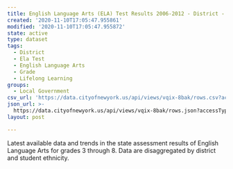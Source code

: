 ```yaml
---
title: English Language Arts (ELA) Test Results 2006-2012 - District - Ethnicity
created: '2020-11-10T17:05:47.955861'
modified: '2020-11-10T17:05:47.955872'
state: active
type: dataset
tags:
  - District
  - Ela Test
  - English Language Arts
  - Grade
  - Lifelong Learning
groups:
  - Local Government
csv_url: 'https://data.cityofnewyork.us/api/views/vqix-8bak/rows.csv?accessType=DOWNLOAD'
json_url: >-
  https://data.cityofnewyork.us/api/views/vqix-8bak/rows.json?accessType=DOWNLOAD
layout: post

---
```

Latest available data and trends in the state assessment results of English Language Arts for grades 3 through 8. Data are disaggregated by district and student ethnicity.
